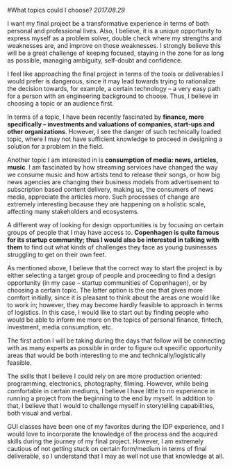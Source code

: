 #What topics could I choose?
*2017.08.29*

I want my final project be a transformative experience in terms of both personal and professional lives. Also, I believe, it is a unique opportunity to express myself as a problem solver, double check where my strengths and weaknesses are, and improve on those weaknesses. I strongly believe this will be a great challenge of keeping focused, staying in the zone for as long as possible, managing ambiguity, self-doubt and confidence. 

I feel like approaching the final project in terms of the tools or deliverables I would prefer is dangerous, since it may lead towards trying to rationalize the decision towards, for example, a certain technology – a very easy path for a person with an engineering background to choose. Thus, I believe in choosing a topic or an audience first.

In terms of a topic, I have been recently fascinated by **finance, more specifically – investments and valuations of companies, start-ups and other organizations**. However, I see the danger of such technically loaded topic, where I may not have sufficient knowledge to proceed in designing a solution for a problem in the field.

Another topic I am interested in is **consumption of media: news, articles, music**. I am fascinated by how streaming services have changed the way we consume music and how artists tend to release their songs, or how big news agencies are changing their business models from advertisement to subscription based content delivery, making us, the consumers of news media, appreciate the articles more. Such processes of change are extremely interesting because they are happening on a holistic scale, affecting many stakeholders and ecosystems.

A different way of looking for design opportunities is by focusing on certain groups of people that I may have access to. **Copenhagen is quite famous for its startup community; thus I would also be interested in talking with them** to find out what kinds of challenges they face as young businesses struggling to get on their own feet.

As mentioned above, I believe that the correct way to start the project is by either selecting a target group of people and proceeding to find a design opportunity (in my case – startup communities of Copenhagen), or by choosing a certain topic. The latter option is the one that gives more comfort initially, since it is pleasant to think about the areas one would like to work in; however, they may become hardly feasible to approach in terms of logistics. In this case, I would like to start out by finding people who would be able to inform me more on the topics of personal finance, fintech, investment, media consumption, etc.

The first action I will be taking during the days that follow will be connecting with as many experts as possible in order to figure out specific opportunity areas that would be both interesting to me and technically/logistically feasible.

The skills that I believe I could rely on are more production oriented: programming, electronics, photography, filming. However, while being comfortable in certain mediums, I believe I have little to no experience in running a project from the beginning to the end by myself. In addition to that, I believe that I would to challenge myself in storytelling capabilities, both visual and verbal.

GUI classes have been one of my favorites during the IDP experience, and I would love to incorporate the knowledge of the process and the acquired skills during the journey of my final project. However, I am extremely cautious of not getting stuck on certain form/medium in terms of final deliverable, so I understand that I may as well not use that knowledge at all.
